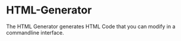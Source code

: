 # HTML-Generator
The HTML Generator generates HTML Code that you can modify in a commandline interface.
